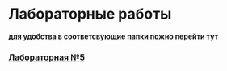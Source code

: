 # Лабораторные работы

**для удобства в соответсвующие папки пожно перейти тут**

### [Лабораторная №5](https://github.com/fkifa/laboratory/tree/develop/2020-2021/OS/lab05)
